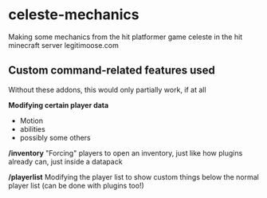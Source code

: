 # celeste-mechanics
Making some mechanics from the hit platformer game celeste in the hit minecraft server legitimoose.com

## Custom command-related features used
Without these addons, this would only partially work, if at all

**Modifying certain player data**
- Motion
- abilities
- possibly some others

**/inventory**
"Forcing" players to open an inventory, just like how plugins already can, just inside a datapack

**/playerlist**
Modifying the player list to show custom things below the normal player list (can be done with plugins too!)